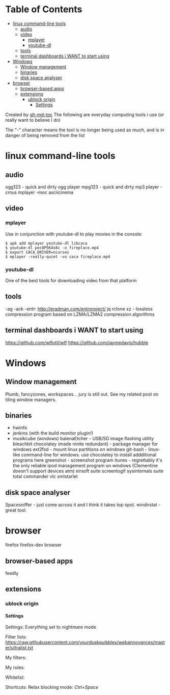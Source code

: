 
Table of Contents
=================

   * [linux command-line tools](#linux-command-line-tools)
      * [audio](#audio)
      * [video](#video)
         * [mplayer](#mplayer)
         * [youtube-dl](#youtube-dl)
      * [tools](#tools)
      * [terminal dashboards i WANT to start using](#terminal-dashboards-i-want-to-start-using)
   * [Windows](#windows)
      * [Window management](#window-management)
      * [binaries](#binaries)
      * [disk space analyser](#disk-space-analyser)
   * [browser](#browser)
      * [browser-based apps](#browser-based-apps)
      * [extensions](#extensions)
         * [ublock origin](#ublock-origin)
            * [Settings](#settings)

Created by [gh-md-toc](https://github.com/ekalinin/github-markdown-toc)
The following are everyday computing tools i use (or really want to believe I do)

The "-" character means the tool is no longer being used as much, and is in
danger of being removed from the list

# linux command-line tools
## audio
ogg123 - quick and dirty ogg player
mpg123 - quick and dirty mp3 player
-cmus
mplayer
-moc
asciicinema

## video
### mplayer
Use in conjunction with youtube-dl to play movies in the console:
```
$ apk add mplayer youtube-dl libcaca
$ youtube-dl pec8P5K4s8c -o fireplace.mp4
$ export CACA_DRIVER=ncurses
$ mplayer -really-quiet -vo caca fireplace.mp4
```
### youtube-dl
One of the best tools for downloading video from that platform


## tools
-ag
-ack
-entr: http://eradman.com/entrproject/
jq
rclone
xz - lossless compression program based on LZMA/LZMA2 compression algorithms

## terminal dashboards i WANT to start using
https://github.com/wtfutil/wtf
https://github.com/jaymedavis/hubble

# Windows
## Window management
Plumb, fancyzones, workspaces... jury is still out. See my related post on tiling
window managers.

## binaries
- hwinfo
- jenkins (with the build monitor plugin!)
- musikcube (windows)
balenaEtcher - USB/SD image flashing utility
bleachbit
chocolatey (made ninite redundant) - package manager for windows
ext2fsd - mount linux partitions on windows
git-bash - linux-like command-line for windows. use chocolatey to install addditional programs here
greenshot - screenshot program
itunes - regrettably it's the only reliable ipod management program on windows (Clementine doesn't support devices atm)
nirsoft suite
screentogif
sysinternals suite
total commander
vlc
xmlstarlet

## disk space analyser
Spacesniffer - just come across it and I think it takes top spot.
windirstat - great tool.


# browser
firefox
firefox-dev browser

## browser-based apps
feedly

## extensions
### ublock origin
#### Settings
Settings: Everything set to nightmare mode

Filter lists:
https://raw.githubusercontent.com/yourduskquibbles/webannoyances/master/ultralist.txt

My filters:

My rules:

Whitelist:

Shortcuts: Relax blocking mode: _Ctrl+Space_
